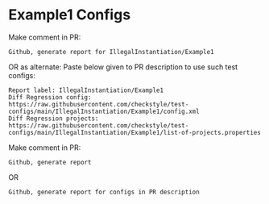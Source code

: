 # Example1 Configs
Make comment in PR:
```
Github, generate report for IllegalInstantiation/Example1
```
OR as alternate:
Paste below given to PR description to use such test configs:
```
Report label: IllegalInstantiation/Example1
Diff Regression config: https://raw.githubusercontent.com/checkstyle/test-configs/main/IllegalInstantiation/Example1/config.xml
Diff Regression projects: https://raw.githubusercontent.com/checkstyle/test-configs/main/IllegalInstantiation/Example1/list-of-projects.properties
```
Make comment in PR:
```
Github, generate report
```
OR
```
Github, generate report for configs in PR description
```
